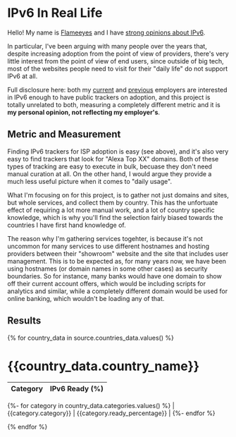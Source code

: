 <!--
SPDX-FileCopyrightText: 2021 Diego Elio Pettenò

SPDX-License-Identifier: 0BSD
-->

# IPv6 In Real Life

Hello! My name is [Flameeyes](https://www.flameeyes.com/) and I have [strong opinions about IPv6](https://flameeyes.blog/tag/ipv6/).

In particular, I've been arguing with many people over the years that, despite increasing adoption from the point of view of providers, there's very little interest from the point of view of end users, since outside of big tech, most of the websites people need to visit for their "daily life" do not support IPv6 at all.

Full disclosure here: both my [current](https://www.facebook.com/ipv6/) and [previous](https://www.google.com/ipv6/) employers are interested in IPv6 enough to have public trackers on adoption, and this project is totally unrelated to both, measuring a completely different metric and it is **my personal opinion, not reflecting my employer's**.

## Metric and Measurement

Finding IPv6 trackers for ISP adoption is easy (see above), and it's also very easy to find trackers that look for "Alexa Top XX" domains.
Both of these types of tracking are easy to execute in bulk, becuase they don't need manual curation at all. On the other hand, I would argue they provide a much less useful picture when it comes to "daily usage".

What I'm focusing on for this project, is to gather not just domains and sites, but whole services, and collect them by country.
This has the unfortuate effect of requiring a lot more manual work, and a lot of country specific knowledge, which is why you'll find the selection fairly biased towards the countries I have first hand knowledge of.

The reason why I'm gathering services togehter, is because it's not uncommon for many services to use different hostnames and hosting providers between their "showroom" website and the site that includes user management.
This is to be expected as, for many years now, we have been using hostnames (or domain names in some other cases) as security boundaries.
So for instance, many banks would have one domain to show off their current account offers, which would be including scripts for analytics and similar, while a completely different domain would be used for online banking, which wouldn't be loading any of that.

## Results

{% for country_data in source.countries_data.values() %}
# {{country_data.country_name}}

| Category | IPv6 Ready (%) |
| --- | --- |
{%- for category in country_data.categories.values() %}
| {{category.category}} | {{category.ready_percentage}} |
{%- endfor %}

{% endfor %}
